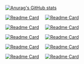 [![Anurag's GitHub stats](https://github-readme-stats.vercel.app/api?username=Rainbow-Dreamer&include_all_commits=true)](https://github.com/anuraghazra/github-readme-stats)

[![Readme Card](https://github-readme-stats.vercel.app/api/pin/?username=Rainbow-Dreamer&repo=musicpy&show_owner=true)](https://github.com/Rainbow-Dreamer/musicpy) &nbsp;&nbsp;&nbsp; [![Readme Card](https://github-readme-stats.vercel.app/api/pin/?username=Rainbow-Dreamer&repo=Ideal-Piano&show_owner=true)](https://github.com/Rainbow-Dreamer/Ideal-Piano)

[![Readme Card](https://github-readme-stats.vercel.app/api/pin/?username=Rainbow-Dreamer&repo=ascii-converter&show_owner=true)](https://github.com/Rainbow-Dreamer/ascii-converter) &nbsp;&nbsp;&nbsp; [![Readme Card](https://github-readme-stats.vercel.app/api/pin/?username=Rainbow-Dreamer&repo=easy-sampler&show_owner=true)](https://github.com/Rainbow-Dreamer/easy-sampler)

[![Readme Card](https://github-readme-stats.vercel.app/api/pin/?username=Rainbow-Dreamer&repo=separable_merge&show_owner=true)](https://github.com/Rainbow-Dreamer/separable_merge) &nbsp;&nbsp;&nbsp; [![Readme Card](https://github-readme-stats.vercel.app/api/pin/?username=Rainbow-Dreamer&repo=sf2_loader&show_owner=true)](https://github.com/Rainbow-Dreamer/sf2_loader)

[![Readme Card](https://github-readme-stats.vercel.app/api/pin/?username=Rainbow-Dreamer&repo=music_analysis_batch_language&show_owner=true)](https://github.com/Rainbow-Dreamer/music_analysis_batch_language) &nbsp;&nbsp;&nbsp; [![Readme Card](https://github-readme-stats.vercel.app/api/pin/?username=Rainbow-Dreamer&repo=SfPlayer&show_owner=true)](https://github.com/Rainbow-Dreamer/SfPlayer)

[![Readme Card](https://github-readme-stats.vercel.app/api/pin/?username=Rainbow-Dreamer&repo=matrixpro&show_owner=true)](https://github.com/Rainbow-Dreamer/matrixpro) &nbsp;&nbsp;&nbsp; [![Readme Card](https://github-readme-stats.vercel.app/api/pin/?username=Rainbow-Dreamer&repo=polynomial&show_owner=true)](https://github.com/Rainbow-Dreamer/polynomial)
